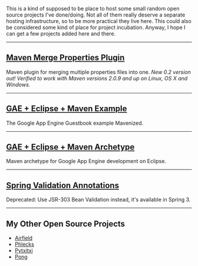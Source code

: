 This is a kind of supposed to be place to host some small random open source projects I've done/doing. Not all of them really deserve a separate hosting infrastructure, so to be more practical they live here. This could also be considered some kind of place for project incubation. Anyway, I hope I can get a few projects added here and there.

---

## [Maven Merge Properties Plugin](http://beardedgeeks.googlecode.com/svn/docs/maven-merge-properties-plugin/0.2/index.html) ##
Maven plugin for merging multiple properties files into one.
_New 0.2 version out! Verified to work with Maven versions 2.0.9 and up on Linux, OS X and Windows._

---

## [GAE + Eclipse + Maven Example](http://code.google.com/p/beardedgeeks/source/browse/#svn/gae-eclipse-maven-example) ##
The Google App Engine Guestbook example Mavenized.

---

## [GAE + Eclipse + Maven Archetype](http://hamandeggs.wordpress.com/2010/01/26/how-to-gae-eclipse-maven/) ##
Maven archetype for Google App Engine development on Eclipse.

---

## [Spring Validation Annotations](http://code.google.com/p/beardedgeeks/source/browse/#svn/spring-validation-annotations) ##
Deprecated: Use JSR-303 Bean Validation instead, it's available in Spring 3.

---

## My Other Open Source Projects ##
  * [Airfield](http://code.google.com/p/airfield/)
  * [Phlecks](http://code.google.com/p/phlecks/)
  * [Pytxitxi](http://github.com/hleinone/pytxitxi)
  * [Pong](http://github.com/ponzao/pong)